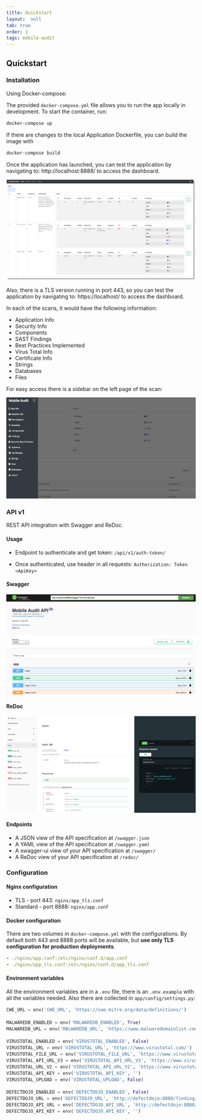 ```yaml
---
title: Quickstart
layout:  null
tab: true
order: 1
tags: mobile-audit
---
```


## Quickstart

### Installation

Using Docker-compose:

The provided `docker-compose.yml` file allows you to run the app locally in development. To start the container, run:

```sh
docker-compose up
```

If there are changes to the local Application Dockerfile, you can build the image with 

```sh
docker-compose build
```

Once the application has launched, you can test the application by navigating to: http://localhost:8888/ to access the dashboard.

![Dashboard](assets/images/dashboard.png)

Also, there is a TLS version running in port 443, so you can test the application by navigating to: https://localhost/ to access the dashboard.


In each of the scans, it would have the following information:

* Application Info
* Security Info
* Components
* SAST Findings
* Best Practices Implemented
* Virus Total Info
* Certificate Info
* Strings
* Databases
* Files

For easy access there is a sidebar on the left page of the scan:

![Menu](assets/images/menu.png)


### API v1

REST API integration with Swagger and ReDoc.

#### Usage

* Endpoint to authenticate and get token:
`/api/v1/auth-token/`

* Once authenticated, use header in all requests:
`Authorization: Token <ApiKey>`

#### Swagger

![Swagger](assets/images/swagger.png)


#### ReDoc

![ReDoc](assets/images/redoc.png)


#### Endpoints

* A JSON view of the API specification at `/swagger.json`
* A YAML view of the API specification at `/swagger.yaml`
* A swagger-ui view of your API specification at `/swagger/`
* A ReDoc view of your API specification at `/redoc/`

### Configuration
#### Nginx configuration

* TLS - port 443: `nginx/app_tls.conf`
* Standard - port 8888: `nginx/app.conf`

#### Docker configuration

There are two volumes in `docker-compose.yml` with the configurations. By default both 443 and 8888 ports will be available, but **use only TLS configuration for production deployments**.

```yml
- ./nginx/app.conf:/etc/nginx/conf.d/app.conf
- ./nginx/app_tls.conf:/etc/nginx/conf.d/app_tls.conf
```

#### Environment variables

All the environment variables are in a `.env` file, there is an `.env.example` with all the variables needed. Also there are collected in `app/config/settings.py`:

```py
CWE_URL = env('CWE_URL', 'https://cwe.mitre.org/data/definitions/')

MALWAREDB_ENABLED = env('MALWAREDB_ENABLED', True)
MALWAREDB_URL = env('MALWAREDB_URL', 'https://www.malwaredomainlist.com/mdlcsv.php')

VIRUSTOTAL_ENABLED = env('VIRUSTOTAL_ENABLED', False)
VIRUSTOTAL_URL = env('VIRUSTOTAL_URL', 'https://www.virustotal.com/')
VIRUSTOTAL_FILE_URL = env('VIRUSTOTAL_FILE_URL', 'https://www.virustotal.com/gui/file/')
VIRUSTOTAL_API_URL_V3 = env('VIRUSTOTAL_API_URL_V3', 'https://www.virustotal.com/api/v3/')
VIRUSTOTAL_URL_V2 = env('VIRUSTOTAL_API_URL_V2', 'https://www.virustotal.com/vtapi/v2/file/')
VIRUSTOTAL_API_KEY = env('VIRUSTOTAL_API_KEY', '')
VIRUSTOTAL_UPLOAD = env('VIRUSTOTAL_UPLOAD', False)

DEFECTDOJO_ENABLED = env('DEFECTDOJO_ENABLED', False)
DEFECTDOJO_URL = env('DEFECTDOJO_URL', 'http://defectdojo:8080/finding/')
DEFECTDOJO_API_URL = env('DEFECTDOJO_API_URL', 'http://defectdojo:8080/api/v2/')
DEFECTDOJO_API_KEY = env('DEFECTDOJO_API_KEY', '')
```


